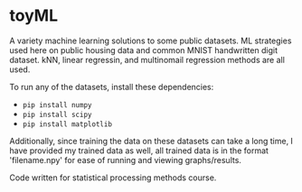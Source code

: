 # toyML
A variety machine learning solutions to some public datasets.
ML strategies used here on public housing data and common MNIST handwritten digit dataset. kNN, linear regressin, and multinomail regression methods are all used.

To run any of the datasets, install these dependencies:
- ```pip install numpy```
- ```pip install scipy```
- ```pip install matplotlib```

Additionally, since training the data on these datasets can take a long time, I have provided my trained data as well, all trained data is in the format 'filename.npy' for ease of running and viewing graphs/results.

Code written for statistical processing methods course.
